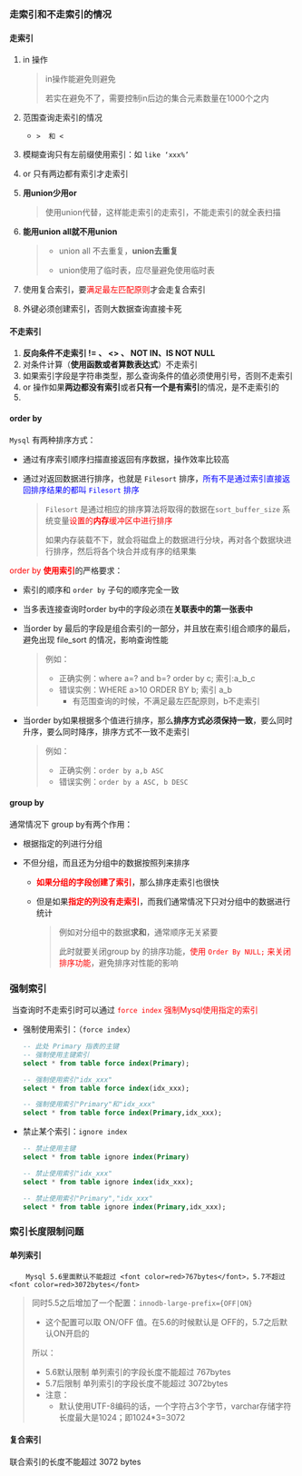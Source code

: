 ### 走索引和不走索引的情况

#### 走索引

1. in 操作

   > in操作能避免则避免
   >
   > 若实在避免不了，需要控制in后边的集合元素数量在1000个之内

2. 范围查询走索引的情况

   - `>  和 <`

3. 模糊查询只有左前缀使用索引：如 `like ‘xxx%’`

4. or 只有两边都有索引才走索引

5. **用union少用or**

   > 使用union代替，这样能走索引的走索引，不能走索引的就全表扫描

6. **能用union all就不用union**

   > - union all 不去重复，**union去重复**
   >
   > - union使用了临时表，应尽量避免使用临时表

7. 使用复合索引，要<font color=red>满足最左匹配原则</font>才会走复合索引

8. 外键必须创建索引，否则大数据查询直接卡死



#### 不走索引

1. **反向条件不走索引 != 、 <> 、 NOT IN、IS NOT NULL**
2. 对条件计算（**使用函数或者算数表达式**）不走索引
3. 如果索引字段是字符串类型，那么查询条件的值必须使用引号，否则不走索引
4. or 操作如果**两边都没有索引**或者**只有一个是有索引**的情况，是不走索引的
5. 



#### order by

`Mysql` 有两种排序方式：

- 通过有序索引顺序扫描直接返回有序数据，操作效率比较高

- 通过对返回数据进行排序，也就是 `Filesort` 排序，<font color=blue>所有不是通过索引直接返回排序结果的都叫 `Filesort` 排序</font>

  > `Filesort` 是通过相应的排序算法将取得的数据在`sort_buffer_size` 系统变量<font color=red>设置的**内存**缓冲区中进行排序</font>
  >
  > 如果内存装载不下，就会将磁盘上的数据进行分块，再对各个数据块进行排序，然后将各个块合并成有序的结果集



<font color=red>order by **使用索引**</font>的严格要求：

- 索引的顺序和 `order by` 子句的顺序完全一致

- 当多表连接查询时order by中的字段必须在**关联表中的第一张表中**

- 当order by 最后的字段是组合索引的一部分，并且放在索引组合顺序的最后，避免出现 file_sort 的情况，影响查询性能

  > 例如：
  >
  > - 正确实例：where a=? and b=? order by c;      索引:a_b_c
  > - 错误实例：WHERE a>10 ORDER BY b;      索引 a_b
  >   - 有范围查询的时候，不满足最左匹配原则，b不走索引

- 当order by如果根据多个值进行排序，那么**排序方式必须保持一致**，要么同时升序，要么同时降序，排序方式不一致不走索引

  > 例如：
  >
  > - 正确实例：`order by a,b ASC`
  > - 错误实例：`order by a ASC, b DESC` 



#### group by

通常情况下 group by有两个作用：

- 根据指定的列进行分组

- 不但分组，而且还为分组中的数据按照列来排序

  - **<font color=red>如果分组的字段创建了索引</font>**，那么排序走索引也很快

  - 但是如果<font color=red>**指定的列没有走索引**</font>，而我们通常情况下只对分组中的数据进行统计

    > 例如对分组中的数据**求和**，通常顺序无关紧要
    >
    > 此时就要关闭group by 的排序功能，<font color=red>使用 `Order By NULL;`  来关闭排序功能</font>，避免排序对性能的影响



### 强制索引

​	当查询时不走索引时可以通过<font color=red> `force index` 强制Mysql使用指定的索引</font>

- 强制使用索引：（`force index`）

  ```sql
  -- 此处 Primary 指表的主键
  -- 强制使用主键索引
  select * from table force index(Primary);
  
  -- 强制使用索引"idx_xxx"
  select * from table force index(idx_xxx);
  
  -- 强制使用索引"Primary"和"idx_xxx"
  select * from table force index(Primary,idx_xxx);
  ```

- 禁止某个索引：`ignore index`

  ```sql
  -- 禁止使用主键
  select * from table ignore index(Primary)
  
  -- 禁止使用索引"idx_xxx"
  select * from table ignore index(idx_xxx);
  
  -- 禁止使用索引"Primary","idx_xxx"
  select * from table ignore index(Primary,idx_xxx);
  ```

  

### 索引长度限制问题

#### 单列索引

 		Mysql 5.6里面默认不能超过 <font color=red>767bytes</font>，5.7不超过 <font color=red>3072bytes</font>

> 同时5.5之后增加了一个配置：`innodb-large-prefix={OFF|ON}` 
>
> - 这个配置可以取 ON/OFF 值。在5.6的时候默认是 OFF的，5.7之后默认ON开启的
>
> 所以：
>
> - 5.6默认限制 单列索引的字段长度不能超过 767bytes
> - 5.7后限制 单列索引的字段长度不能超过 3072bytes
> - 注意：
>   - 默认使用UTF-8编码的话，一个字符占3个字节，varchar存储字符长度最大是1024；即1024*3=3072

#### 复合索引

联合索引的长度不能超过 3072 bytes

